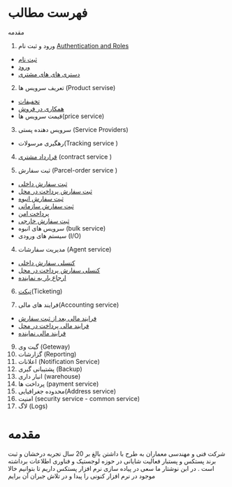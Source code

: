 # فهرست مطالب
 مقدمه
1. ورود و ثبت نام [Authentication and Roles](2-Authentication-and-Roles/AuthenticationAndRole.md)
  - [ثبت نام ](#ثبت-نام)
  - [ورود ](#-ورود)
  - [دستری های های مشتری](#دسترسی-cod) 
2. تعریف سرویس ها (Product servise)  
  - [تخفیفات ](#تخفیفات)
  - [همکاری در فروش](#همکاری-در-فروش)
  - قیمت سرویس ها(price service)

3. سرویس دهنده پستی (Service Providers)
  
  - رهگیری مرسولات(Tracking service )


4.  [قرارداد مشتری](#قرارداد-های-مشتری) (contract service )
   
5. ثبت سفارش (Parcel-order service )
  - [ثبت سفارش داخلی ](#ثبت-سفارش-داخلی)
  - [ثبت سفارش پرداخت در محل ](#ثبت-سفارش-cod)
  - [ثبت سفارش انبوه ](#ثبت-سفارش-انبوه)
  - [ثبت سفارش سازمانی ](#ثبت-سفارش-سازمانی)
  - [پرداخت امن ](#پرداخت-امن)
  - [ثبت سفارش خارجی ](#ثبت-سفارش-خارجی)
  - سرویس های انبوه (bulk service)
  - سیستم های ورودی (I/O)

4. مدیریت سفارشات (Agent service)
  - [کنسلی سفارش داخلی](#کنسلی-سفارش-داخلی)
  - [کنسلی سفارش پرداخت در محل  ](#کنسلی-سفارش-cod)
  - [ارجاع بار به نماینده](#پروسه-ارجاع-بار-به-نماینده-و-جمع-آوری-بار)


6.  [تیکت](#تیکت)(Ticketing)
     
 
8. فرایند های مالی(Accounting service)
  - [فرایند مالی بعد از ثبت سفارش](#فرایند-مالی-بعد-از-ثبت-سفارش)
  -  [فرایند مالی پرداخت در محل](#فرایند-مالی-cod)
  - [فرایند مالی نماینده](#فرایند-مالی-نماینده-ها) 

9. گیت وی (Geteway)
10. گزارشات (Reporting)
11. اعلانات (Notification Service) 
12. پشتیبانی گیری (Backup)
13. انبار داری (warehouse)
14. پرداخت ها (payment service)
15. محدوده جغرافیایی(Address service)
16. امنیت (security service - common service)
17. لاگ (Logs)

# مقدمه
 شرکت فنی و مهندسی معماران به طرح با داشتن بالغ بر 20 سال تجربه درخشان و ثبت برند پستکس و پستبار فعالیت شایانی در حوزه لوجستیک و فناوری اطلاعات برداشته است . در ابن نوشتار ما سعی در پیاده سازی نرم افزار پستکس داریم تا بتوانیم خالا موجود در نرم افزار کنونی را پیدا و در تلاش جبران آن برایم 
